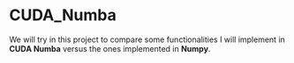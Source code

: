 # CUDA_Numba

We will try in this project to compare some functionalities I will implement in **CUDA Numba** versus 
the ones implemented in **Numpy**.
